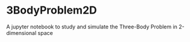 # 3BodyProblem2D
A jupyter notebook to study and simulate the Three-Body Problem in 2-dimensional space
